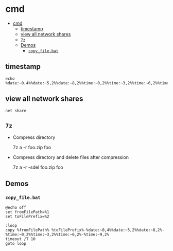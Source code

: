 # cmd

- [cmd](#cmd)
  - [timestamp](#timestamp)
  - [view all network shares](#view-all-network-shares)
  - [`7z`](#7z)
  - [Demos](#demos)
    - [`copy_file.bat`](#copy_filebat)

## timestamp

    echo %date:~0,4%%date:~5,2%%date:~8,2%%time:~0,2%%time:~3,2%%time:~6,2%%time:~9,2%

## view all network shares

    net share

## `7z`

- Compress directory

    7z a -r foo.zip foo

- Compress directory and delete files after compression

    7z a -r -sdel foo.zip foo

## Demos

### `copy_file.bat`

    @echo off
    set fromFilePath=%1
    set toFilePrefix=%2

    :loop
    copy %fromFilePath% %toFilePrefix%-%date:~0,4%%date:~5,2%%date:~8,2%-%time:~0,2%%time:~3,2%%time:~6,2%-%time:~9,2%
    timeout /T 10
    goto loop

